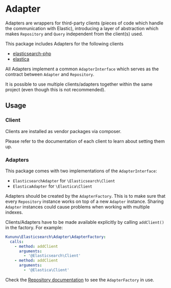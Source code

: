 # Adapter
Adapters are wrappers for third-party clients (pieces of code which handle the communication with Elastic), introducing a layer of abstraction which makes `Repository` and `Query` independent from the client(s) used.

This package includes Adapters for the following clients
 - [elasticsearch-php](https://www.elastic.co/guide/en/elasticsearch/client/php-api/current/index.html)
 - [elastica](https://elastica.io/)

All Adapters implement a common `AdapterInterface` which serves as the contract between `Adapter` and `Repository`.

It is possible to use multiple clients/adapters together within the same project (even though this is not recommended).

## Usage

### Client
Clients are installed as vendor packages via composer.

Please refer to the documentation of each client to learn about setting them up.

### Adapters
This package comes with two implementations of the `AdapterInterface`:
 - `ElasticsearchAdapter` for `\Elasticsearch\Client`
 - `ElasticaAdapter` for `\Elastica\Client`

Adapters should be created by the `AdapterFactory`. This is to make sure that every `Repository` instance works on top of a new `Adapter` instance. Sharing `Adapter` instances could cause problems when working with multiple indexes.

Clients/Adapters have to be made available explicitly by calling `addClient()` in the factory. For example:
```yaml
Kununu\Elasticsearch\Adapter\AdapterFactory:
  calls:
    - method: addClient
      arguments:
        - '@Elasticsearch\Client'
    - method: addClient
      arguments:
        - '@Elastica\Client'
```

Check the [Repository documentation](REPOSITORY.md) to see the `AdapterFactory` in use.
